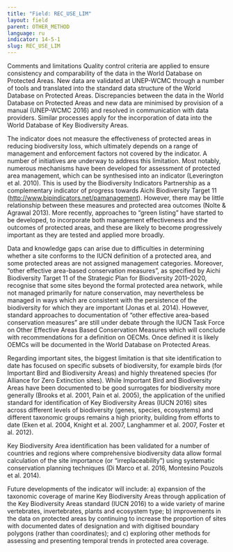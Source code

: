 ```yaml
---
title: "Field: REC_USE_LIM"
layout: field
parent: OTHER_METHOD
language: ru
indicator: 14-5-1
slug: REC_USE_LIM
---
```

Comments and limitations
Quality control criteria are applied to ensure consistency and comparability of the data in the World Database on Protected Areas. New data are validated at UNEP-WCMC through a number of tools and translated into the standard data structure of the World Database on Protected Areas. Discrepancies between the data in the World Database on Protected Areas and new data are minimised by provision of a manual (UNEP-WCMC 2016) and resolved in communication with data providers. Similar processes apply for the incorporation of data into the World Database of Key Biodiversity Areas.

The indicator does not measure the effectiveness of protected areas in reducing biodiversity loss, which ultimately depends on a range of management and enforcement factors not covered by the indicator. A number of initiatives are underway to address this limitation. Most notably, numerous mechanisms have been developed for assessment of protected area management, which can be synthesised into an indicator (Leverington et al. 2010). This is used by the Biodiversity Indicators Partnership as a complementary indicator of progress towards Aichi Biodiversity Target 11 
(http://www.bipindicators.net/pamanagement). However, there may be little relationship between these measures and protected area outcomes (Nolte & Agrawal 2013). More recently, approaches to “green listing” have started to be developed, to incorporate both management effectiveness and the outcomes of protected areas, and these are likely to become progressively important as they are tested and applied more broadly.

Data and knowledge gaps can arise due to difficulties in determining whether a site conforms to the IUCN definition of a protected area, and some protected areas are not assigned management categories. Moreover, “other effective area-based conservation measures”, as specified by Aichi Biodiversity Target 
11 of the Strategic Plan for Biodiversity 2011–2020, recognise that some sites beyond the formal protected area network, while not managed primarily for nature conservation, may nevertheless be managed in ways which are consistent with the persistence of the biodiversity for which they are important (Jonas et al. 2014). However, standard approaches to documentation of “other effective area-based conservation measures” are still under debate through the IUCN Task Force on Other Effective Areas Based Conservation Measures which will conclude with recommendations for a definition on OECMs. Once defined it is likely OEMCs will be documented in the World Database on Protected Areas.

Regarding important sites, the biggest limitation is that site identification to date has focused on specific subsets of biodiversity, for example birds (for Important Bird and Biodiversity Areas) and highly threatened species (for Alliance for Zero Extinction sites). While Important Bird and Biodiversity Areas have been documented to be good surrogates for biodiversity more generally (Brooks et al. 2001, Pain et al. 2005), the application of the unified standard for identification of Key Biodiversity Areas (IUCN 2016) sites across different levels of biodiversity (genes, species, ecosystems) and different taxonomic groups remains a high priority, building from efforts to date (Eken et al. 2004, Knight et al. 2007, Langhammer et al. 2007, Foster et al. 2012).

Key Biodiversity Area identification has been validated for a number of countries and regions where comprehensive biodiversity data allow formal calculation of the site importance (or “irreplaceability”) using systematic conservation planning techniques (Di Marco et al. 2016, Montesino Pouzols et al. 2014).

Future developments of the indicator will include: a) expansion of the taxonomic coverage of marine Key Biodiversity Areas through application of the Key Biodiversity Areas standard (IUCN 2016) to a wide variety of marine vertebrates, invertebrates, plants and ecosystem type; b) improvements in the data on protected areas by continuing to increase the proportion of sites with documented dates of designation and with digitised boundary polygons (rather than coordinates); and c) exploring other methods for assessing and presenting temporal trends in protected area coverage.